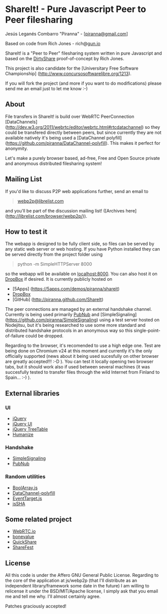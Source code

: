 # ShareIt! - Pure Javascript Peer to Peer filesharing

Jesús Leganés Combarro "Piranna" - [piranna@gmail.com]

Based on code from Rich Jones - rich@[gun.io](http://gun.io)

ShareIt! is a "Peer to Peer" filesharing system written in pure Javascript and
based on the [DirtyShare](https://github.com/Miserlou/DirtyShare)
proof-of-concept by Rich Jones.

This project is also candidate for the [Universitary Free Software Championship]
(http://www.concursosoftwarelibre.org/1213).

If you will fork the project (and more if you want to do modifications) please
send me an email just to let me know :-)

## About

File transfers in ShareIt! is build over WebRTC PeerConnection [DataChannels]
(http://dev.w3.org/2011/webrtc/editor/webrtc.html#rtcdatachannel) so they could
be transfered directly between peers, but since currently they are not available
natively it's being used a [DataChannel polyfill]
(https://github.com/piranna/DataChannel-polyfill). This makes it perfect for
anonymity.

Let's make a purely browser based, ad-free, Free and Open Source private and
anonymous distributed filesharing system!

## Mailing List

If you'd like to discuss P2P web applications further, send an email to 

> webp2p@librelist.com

and you'll be part of the discussion mailing list! ([Archives here]
(http://librelist.com/browser/webp2p/)).

## How to test it

The webapp is designed to be fully client side, so files can be served by any
static web server or web hosting. If you have Python installed they can be
served directly from the project folder using

> python -m SimpleHTTPServer 8000

so the webapp will be available on [localhost:8000](http://localhost:8000). You
can also host it on [DropBox](https://www.dropbox.com/help/201/en) if desired.
It is currently publicly hosted on

* [5Apps]  (https://5apps.com/demos/piranna/shareit)
* [DropBox](https://dl-web.dropbox.com/spa/je1wmwnmw0lbae2/ShareIt!/index.html)
* [GitHub] (http://piranna.github.com/ShareIt)

The peer connections are managed by an external handshake channel. Currently is
being used primarily [PubNub](http://www.pubnub.com) and [SimpleSignaling]
(https://github.com/piranna/SimpleSignaling) using a test server hosted on
Nodejitsu, but it's being researched to use some more standard and distributed
handshake protocols in an anonymous way so this single-point-of-failure could
be dropped.

Regarding to the browser, it's recomended to use a high edge one. Test are being
done on Chromium v24 at this moment and currently it's the only officially
supported (news about it being used sucesfully on other browser are greatly
accepted!!! :-D ). You can test it locally opening two browser tabs, but it
should work also if used between several machines (it was succesfully tested
to transfer files through the wild Internet from Finland to Spain... :-) ).

## External libraries
### UI

* [jQuery](http://jquery.com)
* [jQuery UI](http://jqueryui.com)
* [jQuery TreeTable](http://ludo.cubicphuse.nl/jquery-plugins/treeTable/doc)
* [Humanize](https://github.com/taijinlee/humanize)

### Handshake

* [SimpleSignaling](https://github.com/piranna/SimpleSignaling)
* [PubNub](http://www.pubnub.com)

### Random utilities

* [BoolArray.js](https://github.com/piranna/BoolArray.js)
* [DataChannel-polyfill](https://github.com/piranna/DataChannel-polyfill)
* [EventTarget.js](https://github.com/piranna/EventTarget.js)
* [jsSHA](https://github.com/Caligatio/jsSHA)

## Some related project

* [WebRTC.io](https://github.com/webRTC/webRTC.io)
* [bonevalue](https://github.com/theninj4/bonevalue)
* [QuickShare](https://github.com/orefalo/QuickShare)
* [ShareFest](https://github.com/Peer5/ShareFest)

## License

All this code is under the Affero GNU General Public License. Regarding to the
core of the application at js/webp2p (that I'll distribute as an independent
library/framework some date in the future) I am willing to relicense it under
the BSD/MIT/Apache license, I simply ask that you email me and tell me why. I'll
almost certainly agree.

Patches graciously accepted!
